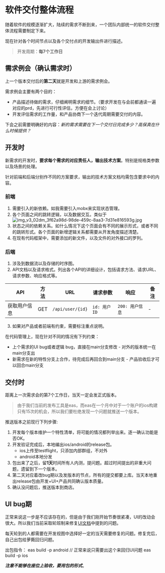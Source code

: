 # 软件交付整体流程

随着软件的规模逐渐扩大，陆续的需求不断到来，一个团队内部统一的软件交付整体流程需要制定下来。

现在针对各个时间节点以及各个交付点的开发输出件进行描述。

> 开发周期：**每7个工作日**

## 需求例会（确认需求时）
上一个版本交付后的**第二天**就是开发和上游的需求例会。

需求例会主要有两个目的：
* 产品描述待做的需求，仔细阐明需求的细节。（要求开发在与会前都通读一遍对应的prd，先进行可行性评估，方便在会上讨论）
* 开发评估需求的工作量，和产品协商下一个迭代周期需要交付的内容。

下会之前需要明确好的内容：*新的需求需要在下一个交付日完成多少？高保真在什么时候提供？*

## 开发时
新需求的开发时，**要求每个需求的对应责任人，输出技术方案**。特别是规格类参数以及场景的处理。

针对前端和后端分别作不同的方案要求，输出的技术方案文档均需包含要求中的内容。

### 前端
1. 需要引入的新依赖。如我需要引入mobx来实现状态管理。
2. 各个页面之间的跳转逻辑，以及数据交互。类似于 ![img_v3_02dm_3f62a98d-98de-459c-8aa3-7d31e816593g.jpg](img_v3_02dm_3f62a98d-98de-459c-8aa3-7d31e816593g.jpg)
3. 状态之间的依赖关系。如什么情况下这个页面会有不同的展示形式，或者不同的跳转形式。各个页面的新增逻辑关系都需要从开发角度描述清楚。
4. 在现有代码框架中，需要添加的新文件，以及文件的对外接口的罗列。

### 后端
1. 涉及到数据流以及存储的时序图。
2. API文档以及请求格式。列出各个API的详细设计，包括请求方法、请求URL、请求参数、响应格式等。

| API | 方法 | URL | 请求参数 | 响应 | 备注 |
|-----|------|-----|----------|------|------|
| 获取用户信息 | GET | `/api/user/{id}` | `id: 用户ID` | `200: 用户信息` | - |

3. 如果对产品或者前端有约束，需要标注重点说明。

在代码管理上，现在针对不同的情况有下列约束：
* 上个需求的UI bug或者逻辑 bug，直接在main分支修改 - 对外的版本统一在main分支出
* 新需求在新的特性分支上合作，待完成后再回合到main分支 - 产品验收后才可以回合main分支

## 交付时
距离上一次需求会的第7个工作日，当天一定会发正式版本。

> 由于我们当前的发布工具是eas，而eas在一个月中对于一个账户的ios构建只有15次的机会，所以我们要杜绝发现一个问题就推送一个版本。

推送版本之前现行下列步骤:
1. 开发每个版本维护一个特性清单，将可能的情况都列举出来。逐一确认功能是否OK。
2. 开发验证完成后，本地编出ios/android的release包。
    * ios上传至testflight，只添加内部群组，不对外
    * android本地分发
3. 包出来了之后，留**1天**时间所有人内测，提问题。超过时间提出的非重大问题，遗留到下一个版本。
4. 第二天对应着改bug期以及发版本的节点，所有的提交都要上库。当天本地重出release包由开发+UI+产品共同确认版本质量。
5. 确认没问题后，推送版本到商店。


## UI bug期
正常来说这一步是不应该存在的，但是由于我们刚开始节奏很紧凑，UI的改动会很大。所以我们当前采取轮班制来修复[UI文档](https://zin8ujy4xk2.feishu.cn/base/Enz2bnuLlaQqV3saxsOcsFwYnDg)中提到的问题。

每天轮到的人都需要在开发视图中选择好一定的当天需要修复的问题。修复完后，自己出包给萝蕤回归问题。

出包指令：
<code-block>
eas build -p android // 正常来说只需要出这个来回归UI问题
eas build -p ios
</code-block>

_**注意不能够在座位上验收，要用包的形式**_。
